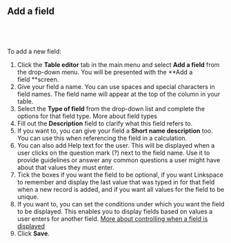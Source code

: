 

## Add a field

## &nbsp;

To add a new field:

1. Click the&nbsp;**Table editor**&nbsp;tab in the main menu and select&nbsp;**Add a field**&nbsp;from the drop-down menu. You will be presented with the&nbsp;**Add a field&nbsp;**screen.
2. Give your field a name. You can use spaces and special characters in field names. The field name will appear at the top of the column in your table.
3. Select the&nbsp;**Type of field** from the drop-down list and complete the options for that field type. More about field types
4. Fill out the **Description** field to clarify what this field refers to.
5. If you want to, you can give your field a&nbsp;**Short name description**&nbsp;too. You can use this when referencing the field in a calculation.
6. You can also add Help text for the user. This will be displayed when a user clicks on the question mark (?) next to the field name. Use it to provide guidelines or answer any common questions a user might have about that values they must enter.
7. Tick the boxes if you want the field to be optional, if you want Linkspace to remember and display the last value that was typed in for that field when a new record is added, and if you want all values for the field to be unique.
8. If you want to, you can set the conditions under which you want the field to be displayed. This enables you to display fields based on values a user enters for another field.&nbsp;[More about controlling when a field is displayed](.040-field-display.md)
9. Click&nbsp;**Save**.